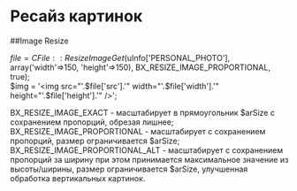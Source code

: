 # Ресайз картинок
##Image Resize

$file = CFile::ResizeImageGet($uInfo['PERSONAL_PHOTO'], array('width'=>150, 'height'=>150), BX_RESIZE_IMAGE_PROPORTIONAL, true);               
$img = '<img src="'.$file['src'].'" width="'.$file['width'].'" height="'.$file['height'].'" />';  


BX_RESIZE_IMAGE_EXACT - масштабирует в прямоугольник $arSize c сохранением пропорций, обрезая лишнее;  
BX_RESIZE_IMAGE_PROPORTIONAL - масштабирует с сохранением пропорций, размер ограничивается $arSize;  
BX_RESIZE_IMAGE_PROPORTIONAL_ALT - масштабирует с сохранением пропорций за ширину при этом принимается максимальное значение из высоты/ширины, 
размер ограничивается $arSize, улучшенная обработка вертикальных картинок.  
